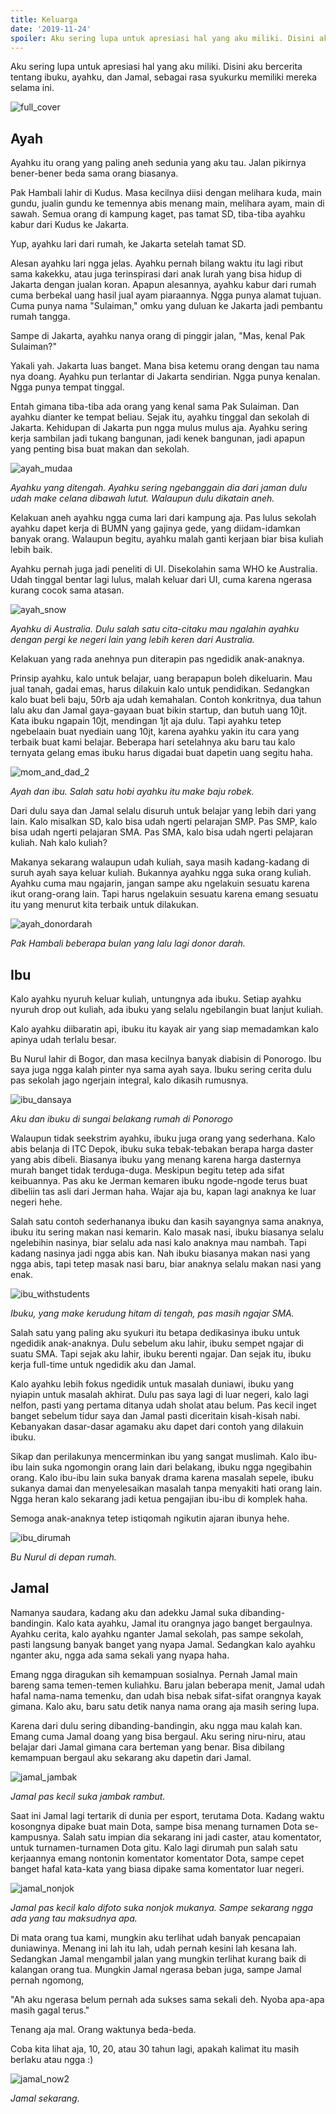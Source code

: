 ```yaml
---
title: Keluarga
date: '2019-11-24'
spoiler: Aku sering lupa untuk apresiasi hal yang aku miliki. Disini aku bercerita tentang ibuku, ayahku, dan Jamal, sebagai rasa syukurku memiliki mereka selama ini.
---
```


Aku sering lupa untuk apresiasi hal yang aku miliki. Disini aku bercerita tentang ibuku, ayahku, dan Jamal, sebagai rasa syukurku memiliki mereka selama ini.

![full_cover](full_cover_1.jpg)

## Ayah

Ayahku itu orang yang paling aneh sedunia yang aku tau. Jalan pikirnya bener-bener beda sama orang biasanya. 

Pak Hambali lahir di Kudus. Masa kecilnya diisi dengan melihara kuda, main gundu, jualin gundu ke temennya abis menang main, melihara ayam, main di sawah. Semua orang di kampung kaget, pas tamat SD, tiba-tiba ayahku kabur dari Kudus ke Jakarta.

Yup, ayahku lari dari rumah, ke Jakarta setelah tamat SD.

Alesan ayahku lari ngga jelas. Ayahku pernah bilang waktu itu lagi ribut sama kakekku, atau juga terinspirasi dari anak lurah yang bisa hidup di Jakarta dengan jualan koran. Apapun alesannya, ayahku kabur dari rumah cuma berbekal uang hasil jual ayam piaraannya. Ngga punya alamat tujuan. Cuma punya nama "Sulaiman," omku yang duluan ke Jakarta jadi pembantu rumah tangga.

Sampe di Jakarta, ayahku nanya orang di pinggir jalan, "Mas, kenal Pak Sulaiman?"

Yakali yah. Jakarta luas banget. Mana bisa ketemu orang dengan tau nama nya doang. Ayahku pun terlantar di Jakarta sendirian. Ngga punya kenalan. Ngga punya tempat tinggal.

Entah gimana tiba-tiba ada orang yang kenal sama Pak Sulaiman. Dan ayahku dianter ke tempat beliau. Sejak itu, ayahku tinggal dan sekolah di Jakarta. Kehidupan di Jakarta pun ngga mulus mulus aja. Ayahku sering kerja sambilan jadi tukang bangunan, jadi kenek bangunan, jadi apapun yang penting bisa buat makan dan sekolah.

![ayah_mudaa](ayah_muda.jpg)

*Ayahku yang ditengah. Ayahku sering ngebanggain dia dari jaman dulu udah make celana dibawah lutut. Walaupun dulu dikatain aneh.*

Kelakuan aneh ayahku ngga cuma lari dari kampung aja. Pas lulus sekolah ayahku dapet kerja di BUMN yang gajinya gede, yang diidam-idamkan banyak orang. Walaupun begitu, ayahku malah ganti kerjaan biar bisa kuliah lebih baik.

Ayahku pernah juga jadi peneliti di UI. Disekolahin sama WHO ke Australia. Udah tinggal bentar lagi lulus, malah keluar dari UI, cuma karena ngerasa kurang cocok sama atasan.

![ayah_snow](ayah_snow.jpg)

*Ayahku di Australia. Dulu salah satu cita-citaku mau ngalahin ayahku dengan pergi ke negeri lain yang lebih keren dari Australia.*

Kelakuan yang rada anehnya pun diterapin pas ngedidik anak-anaknya.

Prinsip ayahku, kalo untuk belajar, uang berapapun boleh dikeluarin. Mau jual tanah, gadai emas, harus dilakuin kalo untuk pendidikan. Sedangkan kalo buat beli baju, 50rb aja udah kemahalan. Contoh konkritnya, dua tahun lalu aku dan Jamal gaya-gayaan buat bikin startup, dan butuh uang 10jt. Kata ibuku ngapain 10jt, mendingan 1jt aja dulu. Tapi ayahku tetep ngebelaain buat nyediain uang 10jt, karena ayahku yakin itu cara yang terbaik buat kami belajar. Beberapa hari setelahnya aku baru tau kalo ternyata gelang emas ibuku harus digadai buat dapetin uang segitu haha.

![mom_and_dad_2](mom_and_dad_2.jpg)

*Ayah dan ibu. Salah satu hobi ayahku itu make baju robek.*

Dari dulu saya dan Jamal selalu disuruh untuk belajar yang lebih dari yang lain. Kalo misalkan SD, kalo bisa udah ngerti pelarajan SMP. Pas SMP, kalo bisa udah ngerti pelajaran SMA. Pas SMA, kalo bisa udah ngerti pelajaran kuliah. Nah kalo kuliah?

Makanya sekarang walaupun udah kuliah, saya masih kadang-kadang di suruh ayah saya keluar kuliah. Bukannya ayahku ngga suka orang kuliah. Ayahku cuma mau ngajarin, jangan sampe aku ngelakuin sesuatu karena ikut orang-orang lain. Tapi harus ngelakuin sesuatu karena emang sesuatu itu yang menurut kita terbaik untuk dilakukan.

![ayah_donordarah](ayah_donordarah.jpg)

*Pak Hambali beberapa bulan yang lalu lagi donor darah.*

## Ibu

Kalo ayahku nyuruh keluar kuliah, untungnya ada ibuku. Setiap ayahku nyuruh drop out kuliah, ada ibuku yang selalu ngebilangin buat lanjut kuliah.

Kalo ayahku diibaratin api, ibuku itu kayak air yang siap memadamkan kalo apinya udah terlalu besar.

Bu Nurul lahir di Bogor, dan masa kecilnya banyak diabisin di Ponorogo. Ibu saya juga ngga kalah pinter nya sama ayah saya. Ibuku sering cerita dulu pas sekolah jago ngerjain integral, kalo dikasih rumusnya.

![ibu_dansaya](ibu_dansaya.jpg)

*Aku dan ibuku di sungai belakang rumah di Ponorogo*

Walaupun tidak seekstrim ayahku, ibuku juga orang yang sederhana. Kalo abis belanja di ITC Depok, ibuku suka tebak-tebakan berapa harga daster yang abis dibeli. Biasanya ibuku yang menang karena harga dasternya murah banget tidak terduga-duga. Meskipun begitu tetep ada sifat keibuannya. Pas aku ke Jerman kemaren ibuku ngode-ngode terus buat dibeliin tas asli dari Jerman haha. Wajar aja bu, kapan lagi anaknya ke luar negeri hehe.

Salah satu contoh sederhananya ibuku dan kasih sayangnya sama anaknya, ibuku itu sering makan nasi kemarin. Kalo masak nasi, ibuku biasanya selalu ngelebihin nasinya, biar selalu ada nasi kalo anaknya mau nambah. Tapi kadang nasinya jadi ngga abis kan. Nah ibuku biasanya makan nasi yang ngga abis, tapi tetep masak nasi baru, biar anaknya selalu makan nasi yang enak.

![ibu_withstudents](ibu_withstudents.jpg)

*Ibuku, yang make kerudung hitam di tengah, pas masih ngajar SMA.*

Salah satu yang paling aku syukuri itu betapa dedikasinya ibuku untuk ngedidik anak-anaknya. Dulu sebelum aku lahir, ibuku sempet ngajar di suatu SMA. Tapi sejak aku lahir, ibuku berenti ngajar. Dan sejak itu, ibuku kerja full-time untuk ngedidik aku dan Jamal.

Kalo ayahku lebih fokus ngedidik untuk masalah duniawi, ibuku yang nyiapin untuk masalah akhirat. Dulu pas saya lagi di luar negeri, kalo lagi nelfon, pasti yang pertama ditanya udah sholat atau belum. Pas kecil inget banget sebelum tidur saya dan Jamal pasti diceritain kisah-kisah nabi. Kebanyakan dasar-dasar agamaku aku dapet dari contoh yang dilakuin ibuku.

Sikap dan perilakunya mencerminkan ibu yang sangat muslimah. Kalo ibu-ibu lain suka ngomongin orang lain dari belakang, ibuku ngga ngegibahin orang. Kalo ibu-ibu lain suka banyak drama karena masalah sepele, ibuku sukanya damai dan menyelesaikan masalah tanpa menyakiti hati orang lain. Ngga heran kalo sekarang jadi ketua pengajian ibu-ibu di komplek haha.

Semoga anak-anaknya tetep istiqomah ngikutin ajaran ibunya hehe.

![ibu_dirumah](ibu_dirumah.jpg)

*Bu Nurul di depan rumah.*

## Jamal

Namanya saudara, kadang aku dan adekku Jamal suka dibanding-bandingin. Kalo kata ayahku, Jamal itu orangnya jago banget bergaulnya. Ayahku cerita, kalo ayahku nganter Jamal sekolah, pas sampe sekolah, pasti langsung banyak banget yang nyapa Jamal. Sedangkan kalo ayahku nganter aku, ngga ada sama sekali yang nyapa haha.

Emang ngga diragukan sih kemampuan sosialnya. Pernah Jamal main bareng sama temen-temen kuliahku. Baru jalan beberapa menit, Jamal udah hafal nama-nama temenku, dan udah bisa nebak sifat-sifat orangnya kayak gimana. Kalo aku, baru satu detik nanya nama orang aja masih sering lupa.

Karena dari dulu sering dibanding-bandingin, aku ngga mau kalah kan. Emang cuma Jamal doang yang bisa bergaul. Aku sering niru-niru, atau belajar dari Jamal gimana cara berteman yang benar. Bisa dibilang kemampuan bergaul aku sekarang aku dapetin dari Jamal. 

![jamal_jambak](jamal_jambak.jpg)

*Jamal pas kecil suka jambak rambut.*

Saat ini Jamal lagi tertarik di dunia per esport, terutama Dota. Kadang waktu kosongnya dipake buat main Dota, sampe bisa menang turnamen Dota se-kampusnya. Salah satu impian dia sekarang ini jadi caster, atau komentator, untuk turnamen-turnamen Dota gitu. Kalo lagi dirumah pun salah satu kerjaannya emang nontonin komentator komentator Dota, sampe cepet banget hafal kata-kata yang biasa dipake sama komentator luar negeri.

![jamal_nonjok](jamal_nonjok.jpg)

*Jamal pas kecil kalo difoto suka nonjok mukanya. Sampe sekarang ngga ada yang tau maksudnya apa.*

Di mata orang tua kami, mungkin aku terlihat udah banyak pencapaian duniawinya. Menang ini lah itu lah, udah pernah kesini lah kesana lah. Sedangkan Jamal mengambil jalan yang mungkin terlihat kurang baik di kalangan orang tua. Mungkin Jamal ngerasa beban juga, sampe Jamal pernah ngomong,

"Ah aku ngerasa belum pernah ada sukses sama sekali deh. Nyoba apa-apa masih gagal terus."

Tenang aja mal. Orang waktunya beda-beda. 

Coba kita lihat aja, 10, 20, atau 30 tahun lagi, apakah kalimat itu masih berlaku atau ngga :)

![jamal_now2](jamal_now2.jpg)

*Jamal sekarang.*